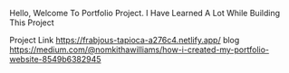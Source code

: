 Hello, Welcome To Portfolio Project.
I Have Learned A Lot While Building This Project 

Project Link https://frabjous-tapioca-a276c4.netlify.app/
blog https://medium.com/@nomkithawilliams/how-i-created-my-portfolio-website-8549b6382945

